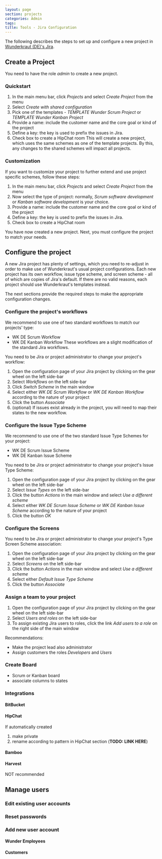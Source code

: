 ```yaml
---
layout: page
section: projects
categories: Admin
tags:
title: Tools - Jira Configuration
---
```


The following describes the steps to set up and configure a new project in [Wunderkraut (DE)'s Jira](https://wunderkrautde.atlassian.net).

## Create a Project
You need to have the role *admin* to create a new project.

### Quickstart
1. In the main menu bar, click *Projects* and select *Create Project* from the menu
2. Select *Create with shared configuration*
3. Pick one of the templates - *TEMPLATE Wunder Scrum Project* or *TEMPLATE Wunder Kanban Project*
3. Provide a name: include the customer name and the core goal or kind of the project
4. Define a key: the key is used to prefix the issues in Jira.
5. Check box to create a HipChat room
This will create a new project, which uses the same schemes as one of the template projects. By this, any changes to the shared schemes will impact all projects.

### Customization
If you want to customize your project to further extend and use project specific schemes, follow these steps:
1. In the main menu bar, click *Projects* and select *Create Project* from the menu
2. Now select the type of project: normally, *Scrum software development* or *Kanban software development* is your choice.
3. Provide a name: include the customer name and the core goal or kind of the project
4. Define a key: the key is used to prefix the issues in Jira.
5. Check box to create a HipChat room

You have now created a new project. Next, you must configure the project to match your needs.

## Configure the project
A new Jira project has plenty of settings, which you need to re-adjust in order to make use of Wunderkraut's usual project configurations.
Each new project has its own workflow, issue type scheme, and screen scheme - all of which are copies of Jira's default. If there are no valid reasons, each project should use Wunderkraut's templates instead.

The next sections provide the required steps to make the appropriate configuration changes.

### Configure the project's workflows
We recommend to use one of two standard workflows to match our projects' type:

* WK DE Scrum Workflow
* WK DE Kanban Workflow
These workflows are a slight modification of the standard Jira workflows.

You need to be Jira or project administrator to change your project's workflow:

1. Open the configuration page of your Jira project by clicking on the gear wheel on the left side-bar
2. Select *Workflows* on the left side-bar
3. Click *Switch Scheme* in the main window
4. Select either *WK DE Scrum Workflow* or *WK DE Kanban Workflow* according to the nature of your project
5. Click the button *Associate*
6. (optional) If issues exist already in the project, you will need to map their states to the new workflow.

### Configure the Issue Type Scheme
We recommend to use one of the two standard Issue Type Schemes for your project:

* WK DE Scrum Issue Scheme
* WK DE Kanban Issue Scheme

You need to be Jira or project administrator to change your project's Issue Type Scheme:

1. Open the configuration page of your Jira project by clicking on the gear wheel on the left side-bar
2. Select *Issue Types* on the left side-bar
3. Click the button *Actions* in the main window and select *Use a different scheme*
4. Select either *WK DE Scrum Issue Scheme* or *WK DE Kanban Issue Scheme* according to the nature of your project
5. Click the button *OK*

### Configure the Screens
You need to be Jira or project administrator to change your project's Type Screen Scheme association:

1. Open the configuration page of your Jira project by clicking on the gear wheel on the left side-bar
2. Select *Screens* on the left side-bar
3. Click the button *Actions* in the main window and select *Use a different scheme*
4. Select either *Default Issue Type Scheme*
5. Click the button *Associate*

### Assign a team to your project

1. Open the configuration page of your Jira project by clicking on the gear wheel on the left side-bar
2. Select *Users and roles* on the left side-bar
3. To assign existing Jira users to roles, click the link *Add users to a role* on the right side of the main window

Recommendations:

* Make the project lead also administrator
* Assign customers the roles *Developers* and *Users*

### Create Board
* Scrum or Kanban board
* associate columns to states

### Integrations
#### BitBucket

#### HipChat
If automatically created
1. make private
2. rename according to pattern in HipChat section (**TODO: LINK HERE**)

#### Bamboo


#### Harvest
NOT recommended

## Manage users

### Edit existing user accounts

### Reset passwords

### Add new user account
#### Wunder Employees

#### Customers
	
